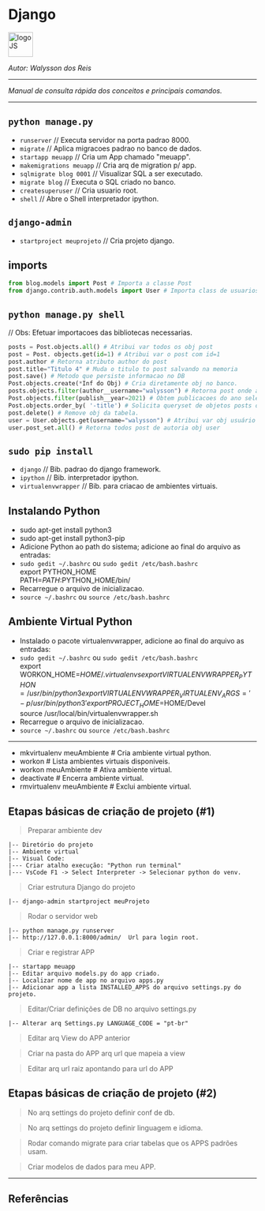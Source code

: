 # **Django**
<div>
<img src="https://brandslogos.com/wp-content/uploads/images/large/django-logo.png" alt="logoJS" width="50px"/> 
</div>

*Autor: Walysson dos Reis*

----------------------------------------------
*Manual de consulta rápida dos conceitos e principais comandos.*  

---------------------  
## `python manage.py`

* `runserver`  // Executa servidor na porta padrao 8000.
* `migrate` // Aplica migracoes padrao no banco de dados.
* `startapp meuapp` // Cria um App chamado "meuapp".
* `makemigrations meuapp` // Cria arq de migration p/ app.
* `sqlmigrate blog 0001` // Visualizar SQL a ser executado.
* `migrate blog` // Executa o SQL criado no banco.
* `createsuperuser` // Cria usuario root.
* `shell` // Abre o Shell interpretador ipython.

## `django-admin`
* `startproject meuprojeto` // Cria projeto django.

## imports
~~~python
from blog.models import Post # Importa a classe Post
from django.contrib.auth.models import User # Importa class de usuarios
~~~

## `python manage.py shell`

// Obs: Efetuar importacoes das bibliotecas necessarias.
~~~python
posts = Post.objects.all() # Atribui var todos os obj post
post = Post. objects.get(id=1) # Atribui var o post com id=1
post.author # Retorna atributo author do post
post.title="Titulo 4" # Muda o titulo to post salvando na memoria
post.save() # Metodo que persiste informacao no DB
Post.objects.create(*Inf do Obj) # Cria diretamente obj no banco.
posts.objects.filter(author__username="walysson") # Retorna post onde autor corresp
Post.objects.filter(publish__year=2021) # Obtem publicacoes do ano selecionado.
Post.objects.order_by( '-title') # Solicita queryset de objetos posts ordenados inversamente por titulo.
post.delete() # Remove obj da tabela.
user = User.objects.get(username="walysson") # Atribui var obj usuário correp
user.post_set.all() # Retorna todos post de autoria obj user
~~~

## `sudo pip install`
* `django` // Bib. padrao do django framework.
* `ipython` // Bib. interpretador ipython.
* `virtualenvwrapper` // Bib. para criacao de ambientes virtuais.

## Instalando Python
* sudo apt-get install python3
* sudo apt-get install python3-pip
* Adicione Python ao path do sistema; adicione ao final do arquivo as entradas:  
* `sudo gedit ~/.bashrc` ou `sudo gedit /etc/bash.bashrc`  
 export PYTHON_HOME  
 PATH=$PATH:$PYTHON_HOME/bin/
* Recarregue o arquivo de inicializacao.
* `source ~/.bashrc` ou `source /etc/bash.bashrc`

## Ambiente Virtual Python
* Instalado o pacote virtualenvwrapper, adicione ao final do arquivo as entradas:
* `sudo gedit ~/.bashrc` ou `sudo gedit /etc/bash.bashrc`  
export WORKON_HOME=$HOME/.virtualenvs  
export VIRTUALENVWRAPPER_PYTHON=/usr/bin/python3  
export VIRTUALENVWRAPPER_VIRTUALENV_ARGS=' -p /usr/bin/python3 '  
export PROJECT_HOME=$HOME/Devel  
source /usr/local/bin/virtualenvwrapper.sh  
* Recarregue o arquivo de inicializacao.
* `source ~/.bashrc` ou `source /etc/bash.bashrc`
----------------------------------------------------
* mkvirtualenv meuAmbiente # Cria ambiente virtual python.
* workon # Lista ambientes virtuais disponiveis.
* workon meuAmbiente # Ativa ambiente virtual.
* deactivate # Encerra ambiente virtual.
* rmvirtualenv meuAmbiente # Exclui ambiente virtual.

## Etapas básicas de criação de projeto (\#1)
> Preparar ambiente dev  

    |-- Diretório do projeto  
	|-- Ambiente virtual  
	|-- Visual Code:  
	|--- Criar atalho execução: "Python run terminal"  
	|--- VsCode F1 -> Select Interpreter -> Selecionar python do venv.  
> Criar estrutura Django do projeto  

    |-- django-admin startproject meuProjeto

> Rodar o servidor web

    |-- python manage.py runserver
	|-- http://127.0.0.1:8000/admin/  Url para login root.
> Criar e registrar APP

    |-- startapp meuapp
	|-- Editar arquivo models.py do app criado.
	|-- Localizar nome de app no arquivo apps.py
	|-- Adicionar app a lista INSTALLED_APPS do arquivo settings.py do projeto.  
> Editar/Criar definições de DB no arquivo settings.py

    |-- Alterar arq Settings.py LANGUAGE_CODE = "pt-br"
> Editar arq View do APP anterior  

> Criar na pasta do APP arq url que mapeia a view  

> Editar arq url raiz apontando para url do APP  

## Etapas básicas de criação de projeto (\#2)
> No arq settings do projeto definir conf de db.  

> No arq settings do projeto definir linguagem e idioma.  

> Rodar comando migrate para criar tabelas que os APPS padrões usam.  

> Criar modelos de dados para meu APP.  

--------
## Referências 

